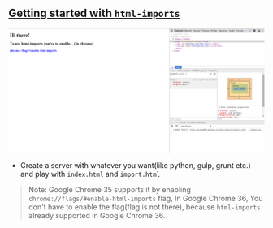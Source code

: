 [Getting started with `html-imports`](http://krman009.github.io/html-imports/)
------------------------------------------------------------------------------

![](https://raw.githubusercontent.com/krman009/html-imports/master/preview.PNG "Preview (Yeah you should click it!)")

+ Create a server with whatever you want(like python, gulp, grunt etc.) and play with `index.html` and `import.html`

> Note: Google Chrome 35 supports it by enabling `chrome://flags/#enable-html-imports` flag, In Google Chrome 36, You don't have to enable the flag(flag is not there), because `html-imports` already supported in Google Chrome 36.
